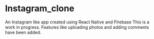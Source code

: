 # Instagram_clone
An Instagram like app created using React Native and FIrebase
This is a work in progress. Features like uploading photos and adding comments have been added.
